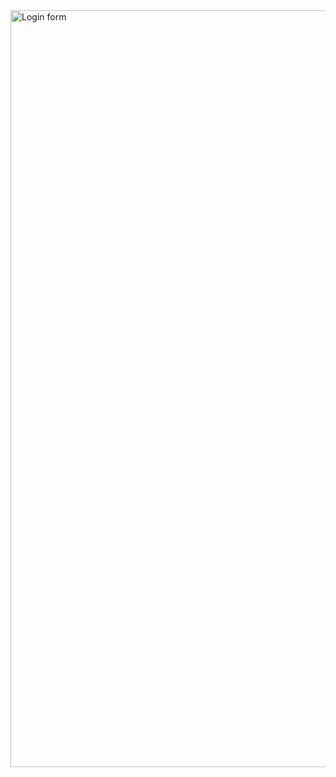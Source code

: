
<img width="1211" alt="Login form" src="https://github.com/user-attachments/assets/3d80d945-352b-4438-8710-5cfdfe95a584" />

